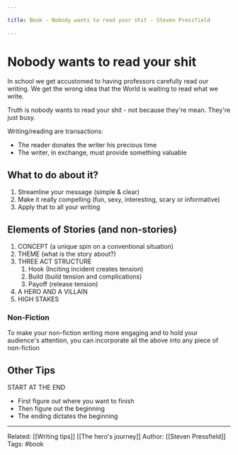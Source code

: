 ```yaml
---
title: Book - Nobody wants to read your shit - Steven Pressfield 
---
```

# Nobody wants to read your shit
In school we get accustomed to having professors carefully read our writing.
We get the wrong idea that the World is waiting to read what we write.

Truth is nobody wants to read your shit - not because they're mean. They're just busy.

Writing/reading are transactions:
- The reader donates the writer his precious time
- The writer, in exchange, must provide something valuable

## What to do about it?

1. Streamline your message (simple & clear)
2. Make it really compelling (fun, sexy, interesting, scary or informative)
3. Apply that to all your writing

## Elements of Stories (and non-stories)
1. CONCEPT (a unique spin on a conventional situation)
2. THEME (what is the story about?)
3. THREE ACT STRUCTURE
	1. Hook (Inciting incident creates tension)
	2. Build (build tension and complications)
	3. Payoff (release tension) 
4. A HERO AND A VILLAIN
5. HIGH STAKES

### Non-Fiction
To make your non-fiction writing more engaging and to hold your audience's attention, you can incorporate all the above into any piece of non-fiction

## Other Tips
START AT THE END
- First figure out where you want to finish
- Then figure out the beginning
- The ending dictates the beginning

-------------------
Related: [[Writing tips]] [[The hero's journey]]
Author: [[Steven Pressfield]]
Tags: #book 
